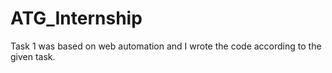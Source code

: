 # ATG_Internship
Task 1 was based on web automation and I wrote the code according to the given task.
